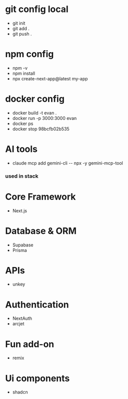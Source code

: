 # git config local
- git init
- git add .
- git push .
# npm config
- npm -v
- npm install
- npx create-next-app@latest my-app
# docker config
- docker build -t evan .
- docker run -p 3000:3000 evan
- docker ps <!-- to see what process are working -->
- docker stop 98bcfb02b535

# AI tools
- claude mcp add gemini-cli -- npx -y gemini-mcp-tool


### used in stack
# Core Framework
- Next.js

# Database & ORM
- Supabase
- Prisma

# APIs
- unkey

# Authentication
- NextAuth
- arcjet

# Fun add-on
- remix

# Ui components
- shadcn
<!-- - launchuicomponents -->